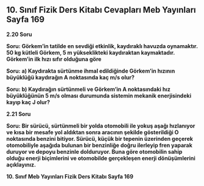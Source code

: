 ## 10. Sınıf Fizik Ders Kitabı Cevapları Meb Yayınları Sayfa 169

**2.20 Soru**

**Soru: Görkem’in tatilde en sevdiği etkinlik, kaydıraklı havuzda oynamaktır. 50 kg kütleli Görkem, 5 m yükseklikteki kaydıraktan kaymaktadır. Görkem’in ilk hızı sıfır olduğuna göre**

**Soru: a) Kaydırakta sürtünme ihmal edildiğinde Görkem’in hızının büyüklüğü kaydırağın A noktasında kaç m/s olur?**

**Soru: b) Kaydırağın sürtünmeli ve Görkem’in A noktasındaki hız büyüklüğünün 5 m/s olması durumunda sistemin mekanik enerjisindeki kayıp kaç J olur?**

**2.21 Soru**

**Soru: Bir sürücü, sürtünmeli bir yolda otomobili ile yokuş aşağı hızlanıyor ve kısa bir mesafe yol aldıktan sonra aracının şekilde gösterildiği O noktasında benzini bitiyor. Sürücü, küçük bir tepenin üzerinden geçerek otomobiliyle aşağıda bulunan bir benzinliğe doğru ilerleyip fren yaparak duruyor ve depoyu benzinle dolduruyor. Buna göre otomobilin sahip olduğu enerji biçimlerini ve otomobilde gerçekleşen enerji dönüşümlerini açıklayınız.**

**10. Sınıf Meb Yayınları Fizik Ders Kitabı Sayfa 169**